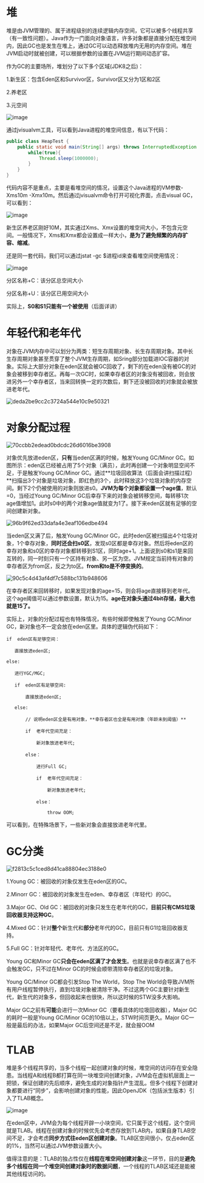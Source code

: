 # 堆

堆是由JVM管理的、属于进程级别的连续逻辑内存空间，它可以被多个线程共享（有一致性问题）。Java作为一门面向对象语言，许多对象都是直接分配在堆空间内，因此GC也是发生在堆上，通过GC可以动态释放堆内无用的内存空间。堆在JVM启动时就被创建，可以根据参数的设置在JVM运行期间动态扩容。

作为GC的主要场所，堆划分了以下多个区域(JDK8之后)：

1.新生区：包含Eden区和Survivor区，Survivor区又分为1区和2区

2.养老区

3.元空间

![image](https://user-images.githubusercontent.com/48977889/154623197-3184f4b2-371c-4b72-b7ef-5c4017d98f52.png)

通过jvisualvm工具，可以看到Java进程的堆空间信息，有以下代码：

```java
public class HeapTest {
    public static void main(String[] args) throws InterruptedException {
        while(true){
            Thread.sleep(1000000);
        }
    }
}
```

代码内容不是重点，主要是看堆空间的情况，设置这个Java进程的VM参数-Xms10m -Xmx10m。然后通过jvisualvm命令打开可视化界面，点击visual GC，可以看到：

![image](https://user-images.githubusercontent.com/48977889/154632153-4c4834cf-4a7e-4cb8-a3f9-627f827e734d.png)

新生区养老区刚好10M，其实通过Xms、Xmx设置的堆空间大小，不包含元空间。一般情况下，Xms和Xmx都会设置成一样大小，**是为了避免频繁的内存扩容、缩减**。

还是同一套代码，我们可以通过jstat -gc $进程id来查看堆空间使用情况：

![image](https://user-images.githubusercontent.com/48977889/154635416-ed5548a7-25c1-4151-aa04-b34d8e71218c.png)

分区名称+C：该分区总空间大小

分区名称+U：该分区已用空间大小

实际上，**S0和S1只能有一个被使用**（后面详讲）

# 年轻代和老年代

对象在JVM内存中可以划分为两类：短生存周期对象、长生存周期对象。其中长生存周期对象甚至贯穿了整个JVM生存周期，如Sring部分加载进IOC容器的对象。实际上大部分对象在eden区就会被GC回收了，剩下的在eden没有被GC的对象会被移到幸存者区。再每一次GC时，如果幸存者区的对象没有被回收，则会放进另外一个幸存者区，当来回转换一定的次数后，剩下还没被回收的对象就会被放进老年代。

![deda2be9cc2c3724a544e10c9e50321](https://user-images.githubusercontent.com/48977889/154916495-b221e9f7-1ef0-40bd-aa32-ef8c47d32547.jpg)

# 对象分配过程

![70ccbb2edead0bdcdc26d6016be3908](https://user-images.githubusercontent.com/48977889/155069453-86ce3c80-f9a1-4f5d-9118-64390a94b78f.png)

对象优先放进eden区，**只有**当eden区满的时候，触发Young GC/Minor GC。如图所示：eden区已经被占用了5个对象（满员），此时再创建一个对象明显空间不足，于是触发Young GC/Minor GC。通过**垃圾回收算法（后面会讲扫描过程）**扫描出3个对象是垃圾对象，即红色的3个，此时释放这3个垃圾对象的内存空间。剩下2个仍被使用的对象则放进s0。**JVM为每个对象都设置一个age值**，默认=0，当经过Young GC/Minor GC后幸存下来的对象会被转移空间，每转移1次age值增加1。此时s0中的两个对象age值就变为1了。接下来eden区就有足够的空间创建新对象。

![96b9f62ed33dafa4e3eaf106edbe494](https://user-images.githubusercontent.com/48977889/155069474-677cbac0-5fbd-4da6-863a-16f9643cd17c.png)

当eden区又满了后，触发Young GC/Minor GC，此时eden区被扫描出4个垃圾对象，1个幸存对象，**同时还会扫s0区**，发现s0区都是幸存对象。然后将eden区的幸存对象和s0区的幸存对象都转移到S1区，同时age+1。上面说到s0和s1是来回互转的，同一时刻只有一个区持有对象、另一区为空。JVM规定当前持有对象的幸存者区为from区，反之为to区。**from和to是不停变换的**。

![90c5c4d43af4df7c588bc131b948606](https://user-images.githubusercontent.com/48977889/155069487-1829047c-bd6c-43b6-ac32-af4293d289a1.png)

在幸存者区来回转移时，如果发现对象的age=15，则会将age直接移到老年代。这个age阈值可以通过参数设置，默认为15。**age在对象头通过4bit存储，最大也就是15了。**

实际上，对象的分配过程也有特殊情况，有些时候即使触发了Young GC/Minor GC，新对象也不一定会放在eden区里。具体的逻辑伪代码如下：

```
if	eden区有足够空间：

​	直接放进eden区;

else:

​	进行YGC/MGC;

​	if	eden区有足够空间:

​		直接放进eden区;

​	else:

​		// 说明eden区全是有用对象，**幸存者区也全是有用对象（年龄未到阈值）**

​		if	老年代空间充足：

​			新对象放进老年代;

​		else：

​			进行Full GC;

​			if	老年代空间充足：

​				新对象放进老年代;

​			else：

​				throw OOM;			
```

可以看到，在特殊场景下，一些新对象会直接放进老年代里。

# GC分类

![f2813c5c1ced8d41ca88804ec3188e0](https://user-images.githubusercontent.com/48977889/155101585-3958bd4b-bc83-42a4-9354-e11acb59aebe.png)

1.Young GC：被回收的对象仅发生在eden区的GC。

2.Minorr GC：被回收的对象发生在eden、幸存者区（年轻代）的GC。

3.Major GC、Old GC：被回收的对象只发生在老年代的GC，**目前只有CMS垃圾回收器支持这种GC**。

4.Mixed GC：针对**整个**新生代和**部分**老年代的GC，目前只有G1垃圾回收器支持。

5.Full GC：针对年轻代、老年代、方法区的GC。

Young GC和Minor GC**只会在eden区满了才会发生**。也就是说幸存者区满了也不会触发GC，只不过在Minor GC的时候会顺带清除幸存者区的垃圾对象。

Young GC/Minor GC都会引发Stop The World，Stop The World会导致JVM所有用户线程暂停执行，直到垃圾对象被清除干净。不过这两个GC主要针对新生代，新生代的对象多，但回收起来也很快，所以这时候的STW没多大影响。

Major GC之前有**可能**会进行一次Minor GC（要看具体的垃圾回收器），Major GC的耗时一般是Young GC/Minor GC的10倍以上，STW时间页更久。Major GC一般是最后的办法，如果Major GC后空间还是不足，就会报OOM

# TLAB

堆是多个线程共享的，当多个线程一起创建对象的时候，堆空间的访问存在安全隐患。当线程A和线程B都打算在同一块堆空间创建对象，JVM会在虚拟机层面上一把锁，保证创建的先后顺序，避免生成的对象指针产生混乱。但多个线程下创建对象都要进行“同步”，会影响创建对象的性能，因此OpenJDK（包括派生版本）引入了TLAB概念。

![image](https://user-images.githubusercontent.com/48977889/155463611-5ad4b88b-456b-47b5-911d-03b90e595e2b.png)

在eden区中，JVM会为每个线程开辟一小块空间，它只属于这个线程，这个空间就是TLAB。线程在创建对象的时候优先会考虑存放到TLAB内，如果自身TLAB空间不足，才会考虑**同步方式往eden区创建对象**。TLAB区空间很小，仅占eden区的1%，当然可以通过JVM参数设置大小。

值得注意的是：TLAB的独占性仅在**线程在堆空间创建对象**这一环节，目的是**避免多个线程在同一个堆空间创建对象时的数据问题**，一个线程的TLAB区域还是能被其他线程访问的。

